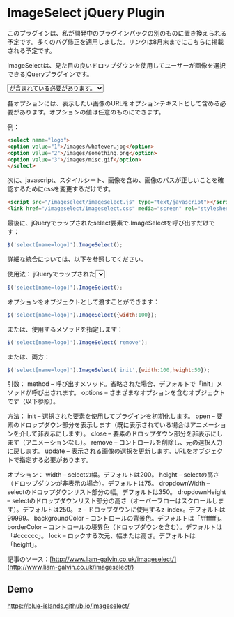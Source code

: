# ImageSelect jQuery Plugin

このプラグインは、私が開発中のプラグインパックの別のものに置き換えられる予定です。多くのバグ修正を適用しました。リンクは8月末までにこちらに掲載される予定です。

ImageSelectは、見た目の良いドロップダウンを使用してユーザーが画像を選択できるjQueryプラグインです。

<select>を持っている必要があり、その中には1つ以上の<option>が含まれている必要があります。

各オプションには、表示したい画像のURLをオプションテキストとして含める必要があります。オプションの値は任意のものにできます。

例：


```html
<select name="logo"> 
<option value="1">/images/whatever.jpg</option>
<option value="2">/images/something.png</option>
<option value="3">/images/misc.gif</option> 
</select>
```

次に、javascript、スタイルシート、画像を含め、画像のパスが正しいことを確認するためにcssを変更するだけです。


```html
<script src="/imageselect/imageselect.js" type="text/javascript"></script>
<link href="/imageselect/imageselect.css" media="screen" rel="stylesheet" type="text/css" />
```

最後に、jQueryでラップされたselect要素で.ImageSelectを呼び出すだけです：

```javascript
$('select[name=logo]').ImageSelect();
```

詳細な統合については、以下を参照してください。

使用法：
jQueryでラップされた<select>要素でImageSelectを呼び出す必要があります：

```javascript
$('select[name=logo]').ImageSelect();
```

オプションをオブジェクトとして渡すことができます：

```javascript
$('select[name=logo]').ImageSelect({width:100});
```

または、使用するメソッドを指定します：

```javascript
$('select[name=logo]').ImageSelect('remove');
```

または、両方：

```javascript
$('select[name=logo]').ImageSelect('init',{width:100,height:50});
```

引数：
method – 呼び出すメソッド。省略された場合、デフォルトで「init」メソッドが呼び出されます。
options – さまざまなオプションを含むオブジェクトです（以下参照）。

方法：
init – 選択された要素を使用してプラグインを初期化します。
open – 要素のドロップダウン部分を表示します（既に表示されている場合はアニメーションを介して非表示にします）。
close – 要素のドロップダウン部分を非表示にします（アニメーションなし）。
remove – コントロールを削除し、元の選択入力に戻します。
update – 表示される画像の選択を更新します。URLをオブジェクトで指定する必要があります。

オプション：
width – selectの幅。デフォルトは200。
height – selectの高さ（ドロップダウンが非表示の場合）。デフォルトは75。
dropdownWidth – selectのドロップダウンリスト部分の幅。デフォルトは350。
dropdownHeight – selectのドロップダウンリスト部分の高さ（オーバーフローはスクロールします）。デフォルトは250。
z – ドロップダウンに使用するz-index。デフォルトは99999。
backgroundColor – コントロールの背景色。デフォルトは「#ffffff」。
borderColor – コントロールの境界色（ドロップダウンを含む）。デフォルトは「#cccccc」。
lock – ロックする次元、幅または高さ。デフォルトは「height」。

記事のソース：[http://www.liam-galvin.co.uk/imageselect/](http://www.liam-galvin.co.uk/imageselect/)

## Demo
https://blue-islands.github.io/imageselect/
